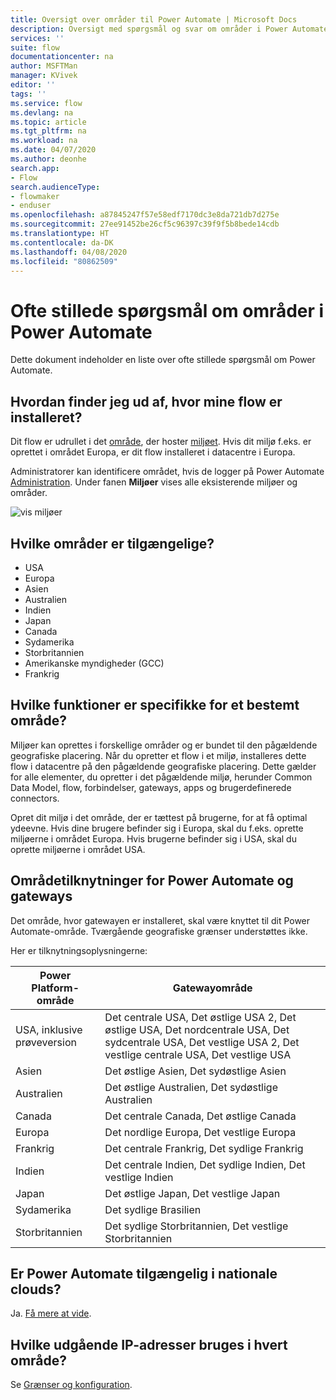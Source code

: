 ```yaml
---
title: Oversigt over områder til Power Automate | Microsoft Docs
description: Oversigt med spørgsmål og svar om områder i Power Automate
services: ''
suite: flow
documentationcenter: na
author: MSFTMan
manager: KVivek
editor: ''
tags: ''
ms.service: flow
ms.devlang: na
ms.topic: article
ms.tgt_pltfrm: na
ms.workload: na
ms.date: 04/07/2020
ms.author: deonhe
search.app:
- Flow
search.audienceType:
- flowmaker
- enduser
ms.openlocfilehash: a87845247f57e58edf7170dc3e8da721db7d275e
ms.sourcegitcommit: 27ee91452be26cf5c96397c39f9f5b8bede14cdb
ms.translationtype: HT
ms.contentlocale: da-DK
ms.lasthandoff: 04/08/2020
ms.locfileid: "80862509"
---
```

# <a name="faq-for-regions-in-power-automate"></a>Ofte stillede spørgsmål om områder i Power Automate

Dette dokument indeholder en liste over ofte stillede spørgsmål om Power Automate.

## <a name="how-do-i-find-out-where-my-flow-is-deployed"></a>Hvordan finder jeg ud af, hvor mine flow er installeret?
Dit flow er udrullet i det [område](https://azure.microsoft.com/regions/), der hoster [miljøet](environments-overview-admin.md). Hvis dit miljø f.eks. er oprettet i området Europa, er dit flow installeret i datacentre i Europa.

Administratorer kan identificere området, hvis de logger på Power Automate [Administration](https://admin.flow.microsoft.com). Under fanen **Miljøer** vises alle eksisterende miljøer og områder.

![vis miljøer](media/regions-overview/environments-list.png)

## <a name="what-regions-are-available"></a>Hvilke områder er tilgængelige?
* USA
* Europa
* Asien
* Australien
* Indien
* Japan
* Canada
* Sydamerika
* Storbritannien
* Amerikanske myndigheder (GCC)
* Frankrig

## <a name="what-features-are-specific-to-a-given-region"></a>Hvilke funktioner er specifikke for et bestemt område?

Miljøer kan oprettes i forskellige områder og er bundet til den pågældende geografiske placering. Når du opretter et flow i et miljø, installeres dette flow i datacentre på den pågældende geografiske placering. Dette gælder for alle elementer, du opretter i det pågældende miljø, herunder Common Data Model, flow, forbindelser, gateways, apps og brugerdefinerede connectors.

Opret dit miljø i det område, der er tættest på brugerne, for at få optimal ydeevne. Hvis dine brugere befinder sig i Europa, skal du f.eks. oprette miljøerne i området Europa. Hvis brugerne befinder sig i USA, skal du oprette miljøerne i området USA.

## <a name="region-mappings-for-power-automate-and-gateways"></a>Områdetilknytninger for Power Automate og gateways

Det område, hvor gatewayen er installeret, skal være knyttet til dit Power Automate-område. Tværgående geografiske grænser understøttes ikke. 

Her er tilknytningsoplysningerne:

Power Platform-område|Gatewayområde
-----|-----
USA, inklusive prøveversion|Det centrale USA, Det østlige USA 2, Det østlige USA, Det nordcentrale USA, Det sydcentrale USA, Det vestlige USA 2, Det vestlige centrale USA, Det vestlige USA
Asien|Det østlige Asien, Det sydøstlige Asien
Australien|Det østlige Australien, Det sydøstlige Australien
Canada|Det centrale Canada, Det østlige Canada
Europa|Det nordlige Europa, Det vestlige Europa
Frankrig|Det centrale Frankrig, Det sydlige Frankrig
Indien|Det centrale Indien, Det sydlige Indien, Det vestlige Indien
Japan|Det østlige Japan, Det vestlige Japan
Sydamerika|Det sydlige Brasilien
Storbritannien|Det sydlige Storbritannien, Det vestlige Storbritannien

## <a name="is-power-automate-available-in-national-clouds"></a>Er Power Automate tilgængelig i nationale clouds?
Ja. [Få mere at vide](./us-govt.md).

## <a name="what-outbound-ip-addresses-are-used-in-each-region"></a>Hvilke udgående IP-adresser bruges i hvert område?
Se [Grænser og konfiguration](limits-and-config.md).

